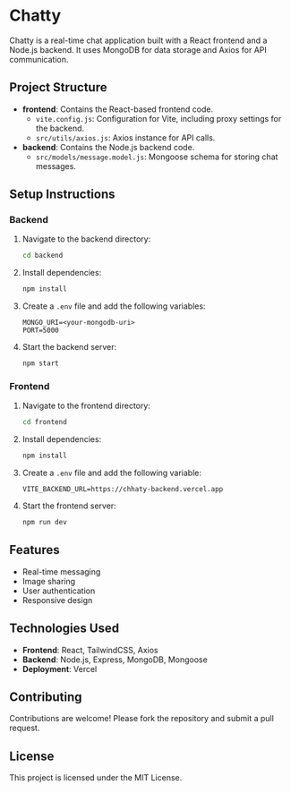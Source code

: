 # Chatty

Chatty is a real-time chat application built with a React frontend and a Node.js backend. It uses MongoDB for data storage and Axios for API communication.

## Project Structure

- **frontend**: Contains the React-based frontend code.
  - `vite.config.js`: Configuration for Vite, including proxy settings for the backend.
  - `src/utils/axios.js`: Axios instance for API calls.
- **backend**: Contains the Node.js backend code.
  - `src/models/message.model.js`: Mongoose schema for storing chat messages.

## Setup Instructions

### Backend
1. Navigate to the backend directory:
   ```bash
   cd backend
   ```
2. Install dependencies:
   ```bash
   npm install
   ```
3. Create a `.env` file and add the following variables:
   ```
   MONGO_URI=<your-mongodb-uri>
   PORT=5000
   ```
4. Start the backend server:
   ```bash
   npm start
   ```

### Frontend
1. Navigate to the frontend directory:
   ```bash
   cd frontend
   ```
2. Install dependencies:
   ```bash
   npm install
   ```
3. Create a `.env` file and add the following variable:
   ```
   VITE_BACKEND_URL=https://chhaty-backend.vercel.app
   ```
4. Start the frontend server:
   ```bash
   npm run dev
   ```

## Features
- Real-time messaging
- Image sharing
- User authentication
- Responsive design

## Technologies Used
- **Frontend**: React, TailwindCSS, Axios
- **Backend**: Node.js, Express, MongoDB, Mongoose
- **Deployment**: Vercel

## Contributing
Contributions are welcome! Please fork the repository and submit a pull request.

## License
This project is licensed under the MIT License.
